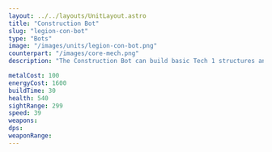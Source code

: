 ```yaml
---
layout: ../../layouts/UnitLayout.astro
title: "Construction Bot"
slug: "legion-con-bot"
type: "Bots"
image: "/images/units/legion-con-bot.png"
counterpart: "/images/core-mech.png"
description: "The Construction Bot can build basic Tech 1 structures and is the cheapest construction unit. Use multiple on a single structure to increase build power. It's quite slow and weak, so try to escort it with a few Grunts when expanding. Each constructor also increases the player's energy and metal storage capacity by 50. Mobile constructors produce a small amount of energy, helping you scale economy just by having them alive. Construction Turrets do not do this."

metalCost: 100
energyCost: 1600
buildTime: 30
health: 540
sightRange: 299
speed: 39
weapons:
dps: 
weaponRange: 
---
```


